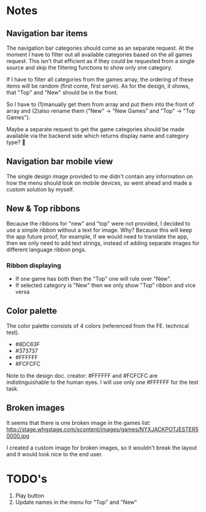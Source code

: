 # Notes
## Navigation bar items
The navigation bar categories should come as an separate request. At the moment I have to filter out all available categories based on the all games request. This isn't that efficient as if they could be requested from a single source and skip the filtering functions to show only one category.

If I have to filter all categories from the games array, the ordering of these items will be random (first come, first serve). As for the design, it shows, that "Top" and "New" should be in the front. 

So I have to (1)manually get them from array and put them into the front of array and (2)also rename them ("New" -> "New Games" and "Top" -> "Top Games"). 

Maybe a separate request to get the game categories should be made available via the backend side which returns display name and category type? 🤔

## Navigation bar mobile view
The single design image provided to me didn't contain any information on how the menu should look on mobile devices, so went ahead and made a custom solution by myself.

## New & Top ribbons
Because the ribbons for "new" and "top" were not provided, I decided to use a simple ribbon without a text for image. Why? Because this will keep the app future proof, for example, if we would need to translate the app, then we only need to add text strings, instead of adding separate images for different language ribbon pngs.

### Ribbon displaying 
* If one game has both then the "Top" one will rule over "New".
* If selected category is "New" then we only show "Top" ribbon and vice versa

## Color palette
The color palette consists of 4 colors (referenced from the FE. technical test).
* #8DC63F
* #373737
* #FFFFFF
* #FCFCFC

Note to the design doc. creator: 
#FFFFFF and #FCFCFC are indistinguishable to the human eyes. I will use only one #FFFFFF for the test task.  

## Broken images
It seems that there is one broken image in the games list: 
http://stage.whgstage.com/scontent/images/games/NYXJACKPOTJESTER50000.jpg

I created a custom image for broken images, so it wouldn't break the layout and it would look nice to the end user.

# TODO's
1. Play button
2. Update names in the menu for "Top" and "New"